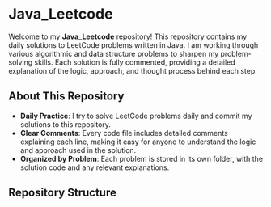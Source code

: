 # Java_Leetcode

Welcome to my **Java_Leetcode** repository! This repository contains my daily solutions to LeetCode problems written in Java. I am working through various algorithmic and data structure problems to sharpen my problem-solving skills. Each solution is fully commented, providing a detailed explanation of the logic, approach, and thought process behind each step.

## About This Repository

- **Daily Practice**: I try to solve LeetCode problems daily and commit my solutions to this repository.
- **Clear Comments**: Every code file includes detailed comments explaining each line, making it easy for anyone to understand the logic and approach used in the solution.
- **Organized by Problem**: Each problem is stored in its own folder, with the solution code and any relevant explanations.
  
## Repository Structure
